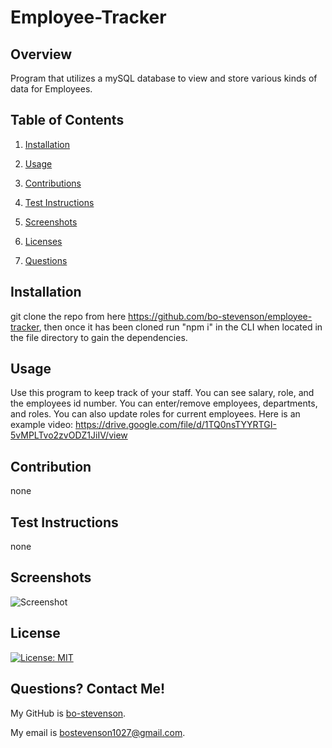 # Employee-Tracker

## Overview
Program that utilizes a mySQL database to view and store various kinds of data for Employees.

## Table of Contents

1. [Installation](#installation)

2. [Usage](#usage)

3. [Contributions](#contribution)

4. [Test Instructions](#test-instructions)

5. [Screenshots](#screenshots)

6. [Licenses](#licenses)

7. [Questions](#questions)


## Installation

 git clone the repo from here https://github.com/bo-stevenson/employee-tracker, then once it has been cloned run "npm i" in the CLI when located in the file directory to gain the dependencies.

## Usage

Use this program to keep track of your staff. You can see salary, role, and the employees id number. You can enter/remove employees, departments, and roles. You can also update roles for current employees.
Here is an example video: https://drive.google.com/file/d/1TQ0nsTYYRTGI-5vMPLTvo2zvODZ1JiIV/view 



## Contribution

none

## Test Instructions

none

## Screenshots

![Screenshot](assets/images/screenshot.png)
## License

[![License: MIT](https://img.shields.io/badge/License-MIT-yellow.svg)](https://opensource.org/licenses/MIT)
    
## Questions? Contact Me!

My GitHub is [bo-stevenson](https://www.github.com/bo-stevenson).

My email is [bostevenson1027@gmail.com](mailto:bostevenson1027@gmail.com).
